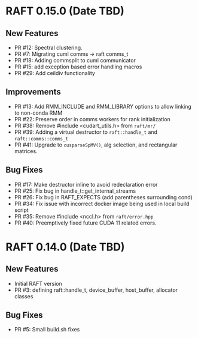 # RAFT 0.15.0 (Date TBD)

## New Features
- PR #12: Spectral clustering.
- PR #7: Migrating cuml comms -> raft comms_t
- PR #18: Adding commsplit to cuml communicator
- PR #15: add exception based error handling macros
- PR #29: Add ceildiv functionality

## Improvements
- PR #13: Add RMM_INCLUDE and RMM_LIBRARY options to allow linking to non-conda RMM
- PR #22: Preserve order in comms workers for rank initialization
- PR #38: Remove #include <cudart_utils.h> from `raft/mr/`
- PR #39: Adding a virtual destructor to `raft::handle_t` and `raft::comms::comms_t`
- PR #41: Upgrade to `cusparseSpMV()`, alg selection, and rectangular matrices.

## Bug Fixes
- PR #17: Make destructor inline to avoid redeclaration error
- PR #25: Fix bug in handle_t::get_internal_streams
- PR #26: Fix bug in RAFT_EXPECTS (add parentheses surrounding cond)
- PR #34: Fix issue with incorrect docker image being used in local build script
- PR #35: Remove #include <nccl.h> from `raft/error.hpp`
- PR #40: Preemptively fixed future CUDA 11 related errors.

# RAFT 0.14.0 (Date TBD)

## New Features
- Initial RAFT version
- PR #3: defining raft::handle_t, device_buffer, host_buffer, allocator classes

## Bug Fixes
- PR #5: Small build.sh fixes
